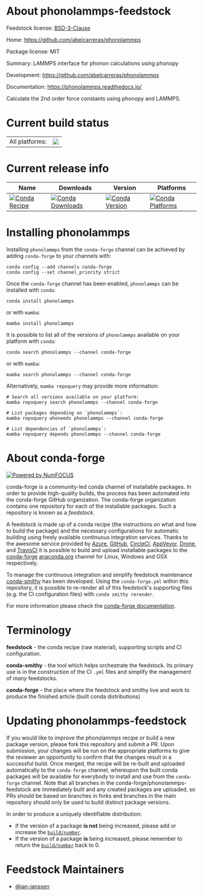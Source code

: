 About phonolammps-feedstock
===========================

Feedstock license: [BSD-3-Clause](https://github.com/conda-forge/phonolammps-feedstock/blob/main/LICENSE.txt)

Home: https://github.com/abelcarreras/phonolammps

Package license: MIT

Summary: LAMMPS interface for phonon calculations using phonopy

Development: https://github.com/abelcarreras/phonolammps

Documentation: https://phonolammps.readthedocs.io/

Calculate the 2nd order force constants using phonopy and LAMMPS.


Current build status
====================


<table><tr><td>All platforms:</td>
    <td>
      <a href="https://dev.azure.com/conda-forge/feedstock-builds/_build/latest?definitionId=7880&branchName=main">
        <img src="https://dev.azure.com/conda-forge/feedstock-builds/_apis/build/status/phonolammps-feedstock?branchName=main">
      </a>
    </td>
  </tr>
</table>

Current release info
====================

| Name | Downloads | Version | Platforms |
| --- | --- | --- | --- |
| [![Conda Recipe](https://img.shields.io/badge/recipe-phonolammps-green.svg)](https://anaconda.org/conda-forge/phonolammps) | [![Conda Downloads](https://img.shields.io/conda/dn/conda-forge/phonolammps.svg)](https://anaconda.org/conda-forge/phonolammps) | [![Conda Version](https://img.shields.io/conda/vn/conda-forge/phonolammps.svg)](https://anaconda.org/conda-forge/phonolammps) | [![Conda Platforms](https://img.shields.io/conda/pn/conda-forge/phonolammps.svg)](https://anaconda.org/conda-forge/phonolammps) |

Installing phonolammps
======================

Installing `phonolammps` from the `conda-forge` channel can be achieved by adding `conda-forge` to your channels with:

```
conda config --add channels conda-forge
conda config --set channel_priority strict
```

Once the `conda-forge` channel has been enabled, `phonolammps` can be installed with `conda`:

```
conda install phonolammps
```

or with `mamba`:

```
mamba install phonolammps
```

It is possible to list all of the versions of `phonolammps` available on your platform with `conda`:

```
conda search phonolammps --channel conda-forge
```

or with `mamba`:

```
mamba search phonolammps --channel conda-forge
```

Alternatively, `mamba repoquery` may provide more information:

```
# Search all versions available on your platform:
mamba repoquery search phonolammps --channel conda-forge

# List packages depending on `phonolammps`:
mamba repoquery whoneeds phonolammps --channel conda-forge

# List dependencies of `phonolammps`:
mamba repoquery depends phonolammps --channel conda-forge
```


About conda-forge
=================

[![Powered by
NumFOCUS](https://img.shields.io/badge/powered%20by-NumFOCUS-orange.svg?style=flat&colorA=E1523D&colorB=007D8A)](https://numfocus.org)

conda-forge is a community-led conda channel of installable packages.
In order to provide high-quality builds, the process has been automated into the
conda-forge GitHub organization. The conda-forge organization contains one repository
for each of the installable packages. Such a repository is known as a *feedstock*.

A feedstock is made up of a conda recipe (the instructions on what and how to build
the package) and the necessary configurations for automatic building using freely
available continuous integration services. Thanks to the awesome service provided by
[Azure](https://azure.microsoft.com/en-us/services/devops/), [GitHub](https://github.com/),
[CircleCI](https://circleci.com/), [AppVeyor](https://www.appveyor.com/),
[Drone](https://cloud.drone.io/welcome), and [TravisCI](https://travis-ci.com/)
it is possible to build and upload installable packages to the
[conda-forge](https://anaconda.org/conda-forge) [anaconda.org](https://anaconda.org/)
channel for Linux, Windows and OSX respectively.

To manage the continuous integration and simplify feedstock maintenance
[conda-smithy](https://github.com/conda-forge/conda-smithy) has been developed.
Using the ``conda-forge.yml`` within this repository, it is possible to re-render all of
this feedstock's supporting files (e.g. the CI configuration files) with ``conda smithy rerender``.

For more information please check the [conda-forge documentation](https://conda-forge.org/docs/).

Terminology
===========

**feedstock** - the conda recipe (raw material), supporting scripts and CI configuration.

**conda-smithy** - the tool which helps orchestrate the feedstock.
                   Its primary use is in the construction of the CI ``.yml`` files
                   and simplify the management of *many* feedstocks.

**conda-forge** - the place where the feedstock and smithy live and work to
                  produce the finished article (built conda distributions)


Updating phonolammps-feedstock
==============================

If you would like to improve the phonolammps recipe or build a new
package version, please fork this repository and submit a PR. Upon submission,
your changes will be run on the appropriate platforms to give the reviewer an
opportunity to confirm that the changes result in a successful build. Once
merged, the recipe will be re-built and uploaded automatically to the
`conda-forge` channel, whereupon the built conda packages will be available for
everybody to install and use from the `conda-forge` channel.
Note that all branches in the conda-forge/phonolammps-feedstock are
immediately built and any created packages are uploaded, so PRs should be based
on branches in forks and branches in the main repository should only be used to
build distinct package versions.

In order to produce a uniquely identifiable distribution:
 * If the version of a package **is not** being increased, please add or increase
   the [``build/number``](https://docs.conda.io/projects/conda-build/en/latest/resources/define-metadata.html#build-number-and-string).
 * If the version of a package **is** being increased, please remember to return
   the [``build/number``](https://docs.conda.io/projects/conda-build/en/latest/resources/define-metadata.html#build-number-and-string)
   back to 0.

Feedstock Maintainers
=====================

* [@jan-janssen](https://github.com/jan-janssen/)

